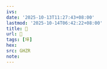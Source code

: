```yaml
---
ivs:
date: '2025-10-13T11:27:43+08:00'
lastmod: '2025-10-14T06:42:22+08:00'
title: 󰙖
url: 󰙖
tags: [垶]
hex: 
src: GHZR
note:
---
```

